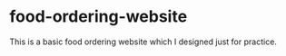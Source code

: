 # food-ordering-website

This is a basic food ordering website which I designed just for practice.

